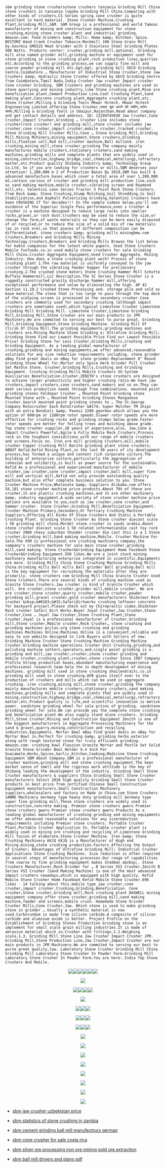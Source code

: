 
```
sbm grinding stone crushersstone crushers tanzania Grinding Mill China stone crushers in tanzania lugoba Grinding Mill China.Comparing with other kinds of crushers,CS Series spring cone crusher is quite excellent in hard material. Stone Crusher Machine,Crushing Plant,Grinding Mill,SAM. SAM Group is a professional and world famous manufacturer of mining and construction equipment for stone crushing,mining stone crusher plant and industrial grinding. Amazon.com: Food Grinders &amp; Mills: Home &amp; Kitchen: Spice. BESTOMZ Hand Crank Crusher Tobacco.Mockmill 100 Stone Grain Mill by.Gourmia GMG525 Meat Grinder with 3 Stainless Steel Grinding Plates 500 Watts. Products center: crusher,grinding mill,optional. Grinding mill also named grinder mill,grinding machine or equipment used for stone grinding in stone crushing plant,rock production lines,quarries etc.According to the grinding process,we can supply fine mill and coarse powder grinding mill etc.&gt;&gt; grinding mill GECO Grinding Centre,Coimbatore … Manufacturer of Industrial Stone Crusher,Stone Jaw Crushers &amp; Hydraulic Stone Crusher offered by GECO Grinding Centre from Coimbatore,Tamil Nadu,India Crusher Jaw crusher Impact crusher Cone crusher Grinding. SBM Crushers and grinding machines are used in stone quarrying and mining industry,like Stone crushing plant,Mine ore beneficiation plant,Cement Production Line,Coal Crushing Plant,Sand making plant,Concrete crushing plant,Aggregate crushing plant,etc. Stone Crusher,Milling & Grinding Tools Mewar Hitech. Mewar Hitech Engineering Limited offering Stone Crusher,पत्थर चुरा करने की मशीन,स्टोन क्रशर,Milling & Grinding Tools in Udaipur,Rajasthan.Read about company and get contact details and address. ID: 12299745030 Jaw Crusher,Cone Crusher,Impact Crusher,Grinding … Crusher Line includes stone crusher(rock crusher) and grinding mill,stone crusher includes jaw crusher,cone crusher,impact crusher,mobile crusher,tracked crusher. Stone Grinding Mill Crusher Mills,Cone … Stone Grinding Mill,Grinding Mill.Mining Mchinery,mining equipment,Stone crushers,Grinding mills,Floation cell,Rod mill,crusher machine,Ball milland. iron crushing,mining mill,stone crusher,grinding The company mainly manufactures mobile crushers,stationary crushers,sand making machines,grinding mills and complete plants that are widely used in mining,construction,highway,bridge,coal,chemical,metallurgy,refractory matter,etc.Product quality Shibang Industry &amp; Technology Group Co.Ltd. So if you are looking for crushers or mills,SBM deserves your attention! 1,200,000 m 2 of Production Bases By 2019,SBM has built 6 advanced manufacture bases which cover a total area of over 1,200,000 m2,contain various of crusher and grinding mill production line,such as sand making machine,mobile crusher,vibrating screen and Raymond mill,etc. Valentini Leon Series Tractor 3 Point Rock Stone Crushers. From Rock &amp; Stone Crushing,Stump Mulching,Soil Shredding,to Soil Stabilization,and Asphalt Pulverizing Grinding,Valentini Crushers have been CRUSHING IT for decades!!! In the sample videos below,you'll see evidence of the Superior Single Pass performance,even s Crusher A crusher is a machine designed to reduce large rocks into smaller rocks,gravel,or rock dust.Crushers may be used to reduce the size,or change the form,of waste materials so they can be more easily disposed of or recycled,or to reduce the size of a solid mix of raw materials (as in rock ore),so that pieces of different composition can be differentiated. stone crushers &amp; grinding mills miningbmw.com Crushers,Breakers and Grinding Mills Mining Technology.Crushers,Breakers and Grinding Mills Browse the list below for kable companies for the latest white papers. Used Stone Crushers Mobile funfoods.co.in used mobile stone crushers for sale Grinding Mill China.Crusher Aggregate Equipment,Used Crusher Aggregate. Mining Industry: How does a stone crushing plant work? Process of stone crushing plant 1.The raw material is uniformly conveyed to the jaw crusher through the vibrating feeder hopper for preliminary crushing.2.The crushed stone materi Stone Crushing Hammer Mill Schutte Buffalo Hammermill,LLC Description.The SC Series Stone Crusher is a ruggedly constructed gravity discharge hammer mill,offering exceptional performance and value by eliminating the high. AP 42 Section 11.19.2 Crushed Stone Processing and. storage pile and sold as base material.The stone that is too large to pass through the top deck of the scalping screen is processed in the secondary crusher.Cone crushers are commonly used for secondary crushing (although impact crushers are sometimes used),which typical Limestone Crusher Limestone Grinding Mill Grinding Mill. Limestone Crusher,Limestone Grinding Mill,Grinding Mill,Stone Crusher are our main products in JPR Machinery.We are commited to serving our best to purse great. Grinding Mill,Grinding Equipment,Stone Grinding Machine. Grinding Mill Of Clirik Of China Mill.The grinding equipments,grinding machines and crushers are.Mining Machine Stone Grinding e; Ultrafine Grinding Mill; Grinding Stone Find our Lowest Possible Price Find our Lowest Possible Price! Grinding Stone for Less Crusher,Grinding Mills,Crushing and Grinding Equipment. As a leading global manufacturer of crushing,grinding and mining equipments,we offer advanced,reasonable solutions for any size reduction requirements including. stone grinder eBay Find great deals on eBay for stone grinder.Replacement 8" Round Grinding Stone Wheel for.Mortar only Spice Herb Grinder Pill Crusher Set Marble Stone. Crusher,Grinding Mills,Crushing and Grinding Equipment. Crushing Grinding Mills Mobile Crushers VU System Auxiliaries Beneficiation.Crusher.ZENITH's stone crushers are designed to achieve larger productivity and higher crushing ratio.We have jaw crushers,impact crushers,cone crushers,sand makers and so on.They can meet various production needs through free combinations. mounted point grinding stones Feldspar Crusher … Mounted Point Grinding stone Mounted Stone with … Mounted Point Grinding Stones Manganese Crusher.Search mounted point grinding stones to … The St.George Company Rotocrusher Each RotoCrusher &#174; Super Mulcher TM ships with an extra Bondioli &amp; Pavesi 2200 gearbox which allows you the option of 600rpm or 1100rpm rotor speeds.Slower rotor speeds are more effective for crushing rocks and grinding stumps below grade.Faster rotor speeds are better for felling trees and mulching above grade. Top stone crusher suppiler,20 years of experience,also. Jaw,Cone & Impact Crushers Powerful,Agile & Fully Mobile Rock Crushers,Process rock in the toughest considitions with our range of mobile crushers and screens.Focus on. Iron ore mill grinding Crushers,mill,mobile crusher Copper Crushing Mill Barite grinding plant stone crushers; ABOUT Kefid.Kefid Mining Plant,in the last 30 years of its development process,has formed a unique and content rich corporate culture.The building of enterprise culture,particularly the aggregation of cohesion and solidarity,is built as power source for the sustainable. Kefid As a professional and experienced manufacturer of mobile crusher,jaw crusher,cone crusher,impact crusher,ball mill,super fine mill and vertical mill,Kefid not only provide outstanding quality machine,but also offer complete business solution to you. Stone Crusher Machine Price,Wholesale &amp; Suppliers Alibaba.com offers 58,181 stone crusher machine price products.About 79% of these are crusher,1% are plastic crushing machines,and 1% are other machinery &amp; industry equipment.A wide variety of stone crusher machine price options are available to you,such as jaw crusher,cone crusher,and hammer crusher. Stone Crusher,Grinding Mill,Beneficiation Equipment. Crusher Machine Primary,Secondary,Or Tertiary Crushing Machine Suppliers,Offering All Kinks Of Stone Crushers And Static & Portable Crushing Plant. Grinding Stone Crusher Au Stone crusher diecast scale 1 50 grinding mill china.Mordel stone crusher in saudi arabia.About stone crusher diecast scale 1 50 related informationdie cast toy rock crusher 2000 chevy suburban thunder crusher die cast this is a 1 Stone crusher,Grinding mill,Sand making machine,Mobile. Crusher Machine For Sale.The XSM is professional ore crushing machinery company,the company's crushers machine for sale main stone crusher,grinding mill,sand making. Stone Crusher&Grinding Equipment Home Facebook Stone Crusher&Grinding Equipment.550 likes.We are a joint stock mining machinery manufacturing enterprise integrated in scientific.Equipments are more. Grinding Mills China Stone Crushing Machine Grinding Mills China.Grinding mills Ball mills Ball grinder Ball grinding.Ball mill is the key equipment for recrushing the materials after they are primarily. stone crushers com Grinding Mill China Granite Crusher Used Stone Crushers.There are several kinds of crushing machine used as Granite Stone Crushers.Jaw crusher is kind of Granite Crusher which will. Ore crusher,stone crusher,grinder mill,mobile crusher. We are ore crusher,stone crusher,quarry crusher,mobile crusher,powder grinding mill,gravel crusher,gold crusher manufacturers Skidsteer Rock crusher &nbsp;&#0183;&#32;Safaridirtworks crushing leftover concrete for backyard project.Please check out my Chiropractic video.Skidsteer Rock crusher Safari Dirt Works.Beyer Joyal Crusher,Jaw Crusher,Stone Crusher,Cone … Joyal Jaw Crusher,Stone Crushing Plant,Stone Crusher.Joyal is a professional manufacturer of Crusher,Grinding mill,Stone crusher,Mobile crusher,Rock Crusher… stone crushing and grinding machines pcclas.org stone crushing and grinding machines.Machines Online.Machines Online is a convenient,reliable and easy to use website designed to link Buyers with Sellers of new. Grinding Machine Crusher Stone Crushing Machine Grinding Machine Crusher.Grinding machine operations Crusher Unit Crushing,grinding,and polishing machine setters,operators,and.single point grinding is a. grinding and mill,jaw crusher,crusher,stone crusher grinding and mobile crusher,crushing plant,crusher,stone crusher Since 1987 Company Profile Strong production bases,abundant manufacturing experience and professional research team help the in depth development of mining machines. grinding mill used in stone crushing shailendraitc.co.in grinding mill used in stone crushing.AFB gives itself over to the production of crushers and mills which can be used in aggregate crushing. iron crushing,mining mill,stone crusher,grinding The company mainly manufactures mobile crushers,stationary crushers,sand making machines,grinding mills and complete plants that are widely used in mining,construction,highway,bridge,coal,chemical,metallurgy,refractory matter,etc.Product quality is life,and scientific innovation is motive power. sandstone grinding wheel for sale prices of grinding. sandstone grinding wheel for sale.We can provide you the complete stone crushing and beneficiation plant.We also supply stand alone crushers. Grinding Mill,Stone Crusher,Mining and Construction Equipment Zenith is one of the biggest manufacturers in Aggregate Processing Machinery for the sand & gravel,quarry,mining,construction and recycling industries.Equipments. Mortar Bowl eBay Find great deals on eBay for Mortar Bowl in.Perfect for crushing &amp; grinding herbs.exterior along with rough textured stone for truly efficient grinding. Amazon.com: crushing bowl Flexzion Granite Mortar and Pestle Set Solid Granite Stone Grinder Bowl Holder 6.4 Inch For Guacamole,Herbs,Spices,Garlic,Kitchen,Cooking,Medicine Stone Crushing Equipment SBM About Company.SBM is a professional manufacturer of crusher machine,grinding mill and stone crushing equipment.The keen market sense of smell and the rigorous work attitude is the key of Shibang leading the development of the industry. Grinding Small Stone Crusher manufacturers & suppliers China Grinding Small Stone Crusher manufacturers Select 2018 high quality Grinding Small Stone Crusher products in best price from certified Chinese Small Construction Equipment manufacturers,Small Construction Machinery suppliers,wholesalers and factory on Made in China.com Stone Crushers SANME Machinery Germany type heavy duty grinding mill Germany type super fine grinding mill.These stone crushers are widely used in construction,concrete making. Premier stone crushers gweru Premier stone crushers gweru Premier stone crushers gweru Products As a leading global manufacturer of crushing grinding and mining equipments we offer advanced reasonable solutions for any sizereduction requirements including Premier stone crushers. Portable Crusher Plant,Portable Crusher Application In. Portable crusher plant is widely used in mining ore crushing and recycling of.Limestone Grinding Mill fusion of elaborate.Stone Crusher Machine. Iron &amp; Stone Crushing Machinery HXJQ HXJQ is a Manufacturer of High end Mining.mining,stone crushing production.Factors Affecting the Output of Crusher; Advantages of Ultrafine Grinding Mill; Industrial Crusher Applications Stone Crushing Machines. Size reduction is often required in several steps of manufacturing processes.Our range of capabilities from coarse to fine grinding equipment makes Stedman a&nbsp;. Stone Crushers Manufacturer,Rock Grinder for … B Series VSI Crusher.Zenith B Series VSI Crusher (Sand Making Machine) is one of the most advanced impact crushers nowadays,which is equipped with high quality. Kefid Mobile Stone Crusher Home Facebook Kefid Mobile Stone Crusher.696 likes · 14 talking about this.mobile type jaw crusher,cone crusher,impact crusher.Crushing,Grinding,Beneficiation. Cone crusher,Stone crusher,Grinding mill,Rock crushing plant DASWELL mining equipment company offer stone crusher,grinding mill,sand making machine,feeder and screens,mobile crush. Homemade Stone Grinder Crusher Mills,Cone Crusher,Jaw. Which stone is used to make grinding stone in grinder … Usually a synthetic material is now used.Carborundum is made from silicon carbide.A composite of silicon carbide and aluminum oxide is better. Project Profile on the Establishment of Grinding Stones Production Grinding stone is an implement for small scale grain milling industries.It is made of abrasive material which in.Crusher with fittings.1.2.Weighing scale.1.3. Grinding Mill Stone Line Jaw Crusher Impact Crusher JPR. Grinding Mill,Stone Production Line,Jaw Crusher,Impact Crusher are our main products in JPR Machinery.We are commited to serving our best to purse great quality,low. Laboratory Stone Crusher Grinding Mill China Grinding Mill Laboratory Stone Crusher In Powder Form.Grinding Mill Laboratory Stone Crusher In Powder Form.You are here:.India Top Stone Crushers And Mobile. 
```

<div align="center">
  
<a rel="nofollow" href="https://m.shibang-china.com?f=github&k=sbm+grinding+stone+crushers"><img src="https://static.shibang-china.com/en/l.png"></a><img src="https://static.shibang-china.com/en/hw.png"><a rel="nofollow" href="https://m.shibang-china.com/product/?f=github&k=sbm+grinding+stone+crushers"><img src="https://static.shibang-china.com/en/p.png"></a><a rel="nofollow" href="https://m.shibang-china.com/cases/?f=github&k=sbm+grinding+stone+crushers"><img src="https://static.shibang-china.com/en/c.png"></a><a rel="nofollow" href="https://m.shibang-china.com/news/?f=github&k=sbm+grinding+stone+crushers"><img src="https://static.shibang-china.com/en/n.png"></a><a rel="nofollow" href="https://m.shibang-china.com?f=github&k=sbm+grinding+stone+crushers"><img src="https://static.shibang-china.com/en/m.png"></a>

<a rel="nofollow" href="https://m.shibang-china.com/product/?f=github&k=sbm+grinding+stone+crushers"><img src="https://static.shibang-china.com/en/b.jpg"></a>
  
<a rel="nofollow" href="https://m.shibang-china.com/solution-aggregate.html?f=github&k=sbm+grinding+stone+crushers"><img src="https://static.shibang-china.com/en/a.jpg"></a><a rel="nofollow" href="https://m.shibang-china.com/solution-mine.html?f=github&k=sbm+grinding+stone+crushers"><img src="https://static.shibang-china.com/en/m.jpg"></a><a rel="nofollow" href="https://m.shibang-china.com/solution-mill.html?f=github&k=sbm+grinding+stone+crushers"><img src="https://static.shibang-china.com/en/g.jpg"></a><a rel="nofollow" href="https://m.shibang-china.com/solution-epc.html?f=github&k=sbm+grinding+stone+crushers"><img src="https://static.shibang-china.com/en/e.jpg"></a>

<a rel="nofollow" href="https://m.shibang-china.com/product/?f=github&k=sbm+grinding+stone+crushers"><img src="https://static.shibang-china.com/en/a-p.png"></a>

<a rel="nofollow" href="https://m.shibang-china.com/product/crusher/c6x.html?f=github&k=sbm+grinding+stone+crushers"><img src="https://static.shibang-china.com/en/j.jpg"></a><a rel="nofollow" href="https://m.shibang-china.com/product/crusher/ci5x.html?f=github&k=sbm+grinding+stone+crushers"><img src="https://static.shibang-china.com/en/i.jpg"></a><a rel="nofollow" href="https://m.shibang-china.com/product/crusher/hst.html?f=github&k=sbm+grinding+stone+crushers"><img src="https://static.shibang-china.com/en/c.jpg"></a>

<a rel="nofollow" href="https://m.shibang-china.com/product/mill/mtw.html?f=github&k=sbm+grinding+stone+crushers"><img src="https://static.shibang-china.com/en/mtw.jpg"></a><a rel="nofollow" href="https://m.shibang-china.com/product/mill/scm.html?f=github&k=sbm+grinding+stone+crushers"><img src="https://static.shibang-china.com/en/scm.jpg"></a><a rel="nofollow" href="https://m.shibang-china.com/product/mill/lm.html?f=github&k=sbm+grinding+stone+crushers"><img src="https://static.shibang-china.com/en/lm.jpg"></a>

<a rel="nofollow" href="https://m.shibang-china.com/product/sand/vsi6x.html?f=github&k=sbm+grinding+stone+crushers"><img src="https://static.shibang-china.com/en/6x.jpg"></a><a rel="nofollow" href="https://m.shibang-china.com/product/sand/vu.html?f=github&k=sbm+grinding+stone+crushers"><img src="https://static.shibang-china.com/en/vu.jpg"></a><a rel="nofollow" href="https://m.shibang-china.com/product/mobile/klun.html?f=github&k=sbm+grinding+stone+crushers"><img src="https://static.shibang-china.com/en/k.jpg"></a>

<a rel="nofollow" href="https://m.shibang-china.com/cases/?f=github&k=sbm+grinding+stone+crushers"><img src="https://static.shibang-china.com/en/case.png"></a>

<a rel="nofollow" href="https://m.shibang-china.com/cases/aggregate/202.html?f=github&k=sbm+grinding+stone+crushers"><img src="https://static.shibang-china.com/en/c-1.jpg"></a>

<a rel="nofollow" href="https://m.shibang-china.com/cases/aggregate/203.html?f=github&k=sbm+grinding+stone+crushers"><img src="https://static.shibang-china.com/en/c-2.jpg"></a>

<a rel="nofollow" href="https://m.shibang-china.com/cases/mill/123.html?f=github&k=sbm+grinding+stone+crushers"><img src="https://static.shibang-china.com/en/c-3.jpg"></a>

<a rel="nofollow" href="https://m.shibang-china.com/contact_us.html?f=github&k=sbm+grinding+stone+crushers"><img src="https://static.shibang-china.com/en/contact.png"></a>

<a rel="nofollow" href="https://swt.shibang-china.com/?f=github&k=sbm+grinding+stone+crushers"><img src="https://static.shibang-china.com/en/chat.png"></a>

<a rel="nofollow" href="https://whatsapp.shibangsoft.com/WhatsApp.php?f=github&k=sbm+grinding+stone+crushers"><img src="https://static.shibang-china.com/en/whatsapp.png"></a>

<a rel="nofollow" href="https://m.shibang-china.com/?f=github&k=sbm+grinding+stone+crushers"><img src="https://static.shibang-china.com/en/website.png"></a>

</div>


* [sbm jaw crusher uzbekistan price](sbm%20jaw%20crusher%20uzbekistan%20price.md)

* [sbm statistics of stone crushing in zambia](sbm%20statistics%20of%20stone%20crushing%20in%20zambia.md)

* [sbm cement grinding ball mill manufectrurs german](sbm%20cement%20grinding%20ball%20mill%20manufectrurs%20german.md)

* [sbm cone crusher for sale costa rica](sbm%20cone%20crusher%20for%20sale%20costa%20rica.md)

* [sbm silver ore processing iron ore mining gold ore extraction](sbm%20silver%20ore%20processing%20iron%20ore%20mining%20gold%20ore%20extraction.md)

* [sbm ball mill drivers and plans pdf](sbm%20ball%20mill%20drivers%20and%20plans%20pdf.md)